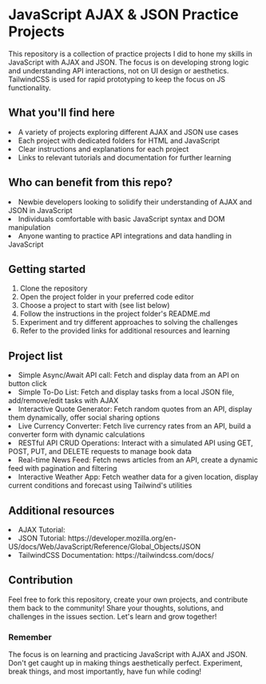 # JavaScript AJAX & JSON Practice Projects

This repository is a collection of practice projects I did to hone my skills in JavaScript with AJAX and JSON. The focus is on developing strong logic and understanding API interactions, not on UI design or aesthetics. TailwindCSS is used for rapid prototyping to keep the focus on JS functionality.

## What you'll find here

<li>A variety of projects exploring different AJAX and JSON use cases</li>
<li>Each project with dedicated folders for HTML and JavaScript</li>
<li>Clear instructions and explanations for each project</li>
<li>Links to relevant tutorials and documentation for further learning</li>

## Who can benefit from this repo?

<li>Newbie developers looking to solidify their understanding of AJAX and JSON in JavaScript</li>
<li>Individuals comfortable with basic JavaScript syntax and DOM manipulation</li>
<li>Anyone wanting to practice API integrations and data handling in JavaScript</li>

## Getting started

1. Clone the repository
2. Open the project folder in your preferred code editor
3. Choose a project to start with (see list below)
4. Follow the instructions in the project folder's README.md
5. Experiment and try different approaches to solving the challenges
6. Refer to the provided links for additional resources and learning

## Project list

<li>Simple Async/Await API call: Fetch and display data from an API on button click</li>
<li>Simple To-Do List: Fetch and display tasks from a local JSON file, add/remove/edit tasks with AJAX</li>
<li>Interactive Quote Generator: Fetch random quotes from an API, display them dynamically, offer social sharing options</li>
<li>Live Currency Converter: Fetch live currency rates from an API, build a converter form with dynamic calculations</li>
<li>RESTful API CRUD Operations: Interact with a simulated API using GET, POST, PUT, and DELETE requests to manage book data</li>
<li>Real-time News Feed: Fetch news articles from an API, create a dynamic feed with pagination and filtering</li>
<li>Interactive Weather App: Fetch weather data for a given location, display current conditions and forecast using Tailwind's utilities</li>

## Additional resources

<li>AJAX Tutorial: </li>
<li>JSON Tutorial: https://developer.mozilla.org/en-US/docs/Web/JavaScript/Reference/Global_Objects/JSON</li>
<li>TailwindCSS Documentation: https://tailwindcss.com/docs/</li>

## Contribution

Feel free to fork this repository, create your own projects, and contribute them back to the community! Share your thoughts, solutions, and challenges in the issues section. Let's learn and grow together!

### Remember

The focus is on learning and practicing JavaScript with AJAX and JSON. Don't get caught up in making things aesthetically perfect. Experiment, break things, and most importantly, have fun while coding!
